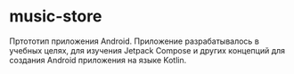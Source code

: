 ﻿# music-store
Пртототип приложения Android. Приложение разрабатывалось в учебных целях, для изучения Jetpack Compose и других концепций для создания Android приложения на языке Kotlin.
